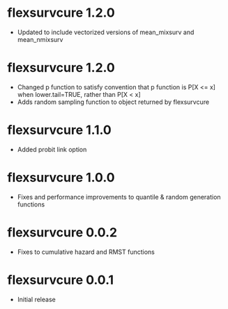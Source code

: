 # flexsurvcure 1.2.0
- Updated to include vectorized versions of mean_mixsurv and mean_nmixsurv

# flexsurvcure 1.2.0
- Changed p function to satisfy convention that p function is P[X <= x] when lower.tail=TRUE, rather than P[X < x]
- Adds random sampling function to object returned by flexsurvcure

# flexsurvcure 1.1.0
- Added probit link option

# flexsurvcure 1.0.0
- Fixes and performance improvements to quantile & random generation functions

# flexsurvcure 0.0.2
- Fixes to cumulative hazard and RMST functions

# flexsurvcure 0.0.1
- Initial release
